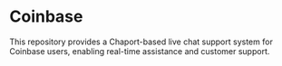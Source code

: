 # Coinbase
This repository provides a Chaport-based live chat support system for Coinbase users, enabling real-time assistance and customer support.
